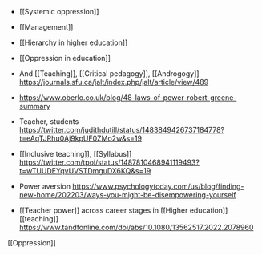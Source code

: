   - [[Systemic oppression]]

  - [[Management]]

  -  [[Hierarchy in higher education]]

  - [[Oppression in education]]

  - And [[Teaching]],  [[Critical pedagogy]],
    [[Androgogy]]
    https://journals.sfu.ca/jalt/index.php/jalt/article/view/489

  - https://www.oberlo.co.uk/blog/48-laws-of-power-robert-greene-summary

  - Teacher, students
    https://twitter.com/judithdutill/status/1483849426737184778?t=eAqTJRhu0Aj9kpUF0ZMo2w&s=19

  - [[Inclusive teaching]],
    [[Syllabus]]
    https://twitter.com/tpoi/status/1487810468941119493?t=wTUUDEYqvUVSTDmguDX6KQ&s=19

  - Power aversion
    https://www.psychologytoday.com/us/blog/finding-new-home/202203/ways-you-might-be-disempowering-yourself

  - [[Teacher power]] across career stages in
    [[Higher education]]
    [[teaching]]
    https://www.tandfonline.com/doi/abs/10.1080/13562517.2022.2078960

[[Oppression]]